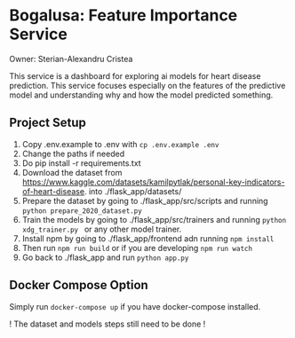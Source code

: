 # Bogalusa: Feature Importance Service

Owner: Sterian-Alexandru Cristea

This service is a dashboard for exploring ai models for heart disease prediction. This service focuses especially on the
features of the predictive model and understanding why and how the model predicted something.

## Project Setup

1. Copy .env.example to .env with ```cp .env.example .env```
2. Change the paths if needed
3. Do pip install -r requirements.txt
4. Download the dataset from https://www.kaggle.com/datasets/kamilpytlak/personal-key-indicators-of-heart-disease. into ./flask_app/datasets/
5. Prepare the dataset by going to ./flask_app/src/scripts and running ```python prepare_2020_dataset.py```
6. Train the models by going to ./flask_app/src/trainers and running ```python xdg_trainer.py ``` or any  other model trainer.
7. Install npm by going to ./flask_app/frontend adn running ```npm install```
8. Then run ```npm run build``` or if you are developing ```npm run watch```
9. Go back to ./flask_app and run ```python app.py```

## Docker Compose Option 
Simply run ```docker-compose up``` if you have docker-compose installed.

! The dataset and models steps still need to be done !
